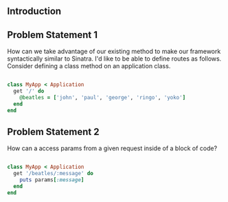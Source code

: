 ## Introduction


## Problem Statement 1

How can we take advantage of our existing method to make our framework syntactically similar to Sinatra.  I'd like to be able to define routes as follows.  Consider defining a class method on an application class.

```ruby

class MyApp < Application
  get '/' do
    @beatles = ['john', 'paul', 'george', 'ringo', 'yoko']
  end
end

```

## Problem Statement 2

How can a access params from a given request inside of a block of code?

```ruby

class MyApp < Application
  get '/beatles/:message' do
    puts params[:message]
  end
end

```
